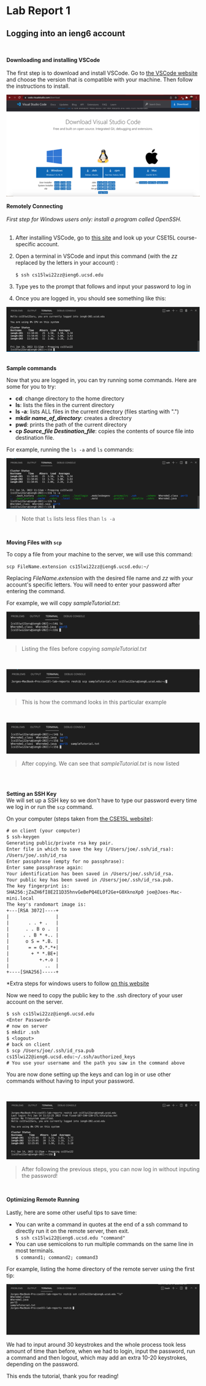 
# Lab Report 1 <br />
## Logging into an ieng6  account <br />
<br />



**Downloading and installing VSCode** <br />
<br />
The first step is to download and install VSCode. Go to [the VSCode website](https://code.visualstudio.com/download) and choose the version that is compatible with your machine. Then follow the instructions to install.

![Image](../lab1Images/vscode.png) <br />


**Remotely Connecting** <br />
<br />
*First step for Windows users only: install a program called OpenSSH.* <br />
 <br />
1. After installing VSCode, go to [this site](https://sdacs.ucsd.edu/~icc/index.php)  and look up your CSE15L course-specific account.

2. Open a terminal in VSCode and input this command (with the *zz* replaced by the letters in your account) :

   `$ ssh cs15lwi22zz@ieng6.ucsd.edu`
3. Type yes to the prompt that follows and input your password to log in 

4. Once you are logged in, you should see something like this:

![Image](../lab1Images/terminal1.png) <br />
<br />

**Sample commands** <br />

Now that you are logged in, you can try running some commands. Here are some for you to try:

* **cd**: change directory to the home directory
* **ls**: lists the files in the current directory
* **ls -a**: lists ALL files in the current directory (files starting with ".")
* **mkdir *name_of_directory***: creates a directory
* **pwd**:  prints the path of the current directory
* **cp *Source_file* *Destination_file***: copies the contents of source file into destination file.

For example, running the `ls -a` and `ls` commands:

![Image](../lab1Images/ls.png)
>Note that `ls` lists less files than `ls -a `

<br />


**Moving Files with `scp`**

To copy a file from your machine to the server, we will use this command:

`scp FileName.extension cs15lwi22zz@ieng6.ucsd.edu:~/`

Replacing *FileName.extension* with the desired file name and *zz* with your account's specific letters. You will need to enter your password after entering the command.

For example, we will copy *sampleTutorial.txt*:

![Image](../lab1Images/beforeCopy.png)
>Listing the files before copying *sampleTutorial.txt*

<br />

![Image](../lab1Images/copyCommand.png)
>This is how the command looks in this particular example

<br />

![Image](../lab1Images/afterCopy.png)
>After copying. We can see that *sampleTutorial.txt* is now listed

<br />
<br />

**Setting an SSH Key**<br />
We will set up a SSH key so we don't have to type our password every time we log in or run the `scp` command.

On your computer (steps taken from  [the CSE15L website](https://ucsd-cse15l-w22.github.io/week/week1/)):
```
# on client (your computer)
$ ssh-keygen
Generating public/private rsa key pair.
Enter file in which to save the key (/Users/joe/.ssh/id_rsa): /Users/joe/.ssh/id_rsa
Enter passphrase (empty for no passphrase): 
Enter same passphrase again: 
Your identification has been saved in /Users/joe/.ssh/id_rsa.
Your public key has been saved in /Users/joe/.ssh/id_rsa.pub.
The key fingerprint is:
SHA256:jZaZH6fI8E2I1D35hnvGeBePQ4ELOf2Ge+G0XknoXp0 joe@Joes-Mac-mini.local
The key's randomart image is:
+---[RSA 3072]----+
|                 |
|       . . + .   |
|      . . B o .  |
|     . . B * +.. |
|      o S = *.B. |
|       = = O.*.*+|
|        + * *.BE+|
|           +.+.o |
|             ..  |
+----[SHA256]-----+
```

*Extra steps for windows users to follow 
[on this website](https://docs.microsoft.com/en-us/windows-server/administration/openssh/openssh_keymanagement#user-key-generation*)

Now we need to copy the public key to the .ssh directory of your user account on the server.

```
$ ssh cs15lwi22zz@ieng6.ucsd.edu
<Enter Password>
# now on server
$ mkdir .ssh
$ <logout>
# back on client
$ scp /Users/joe/.ssh/id_rsa.pub cs15lwi22@ieng6.ucsd.edu:~/.ssh/authorized_keys
# You use your username and the path you saw in the command above
```
You are now done setting up the keys and can log in or use other commands without having to input your password.

<br/>

![Image](../lab1Images/loggedIn.png)
>After following the previous steps, you can now log in without inputing the password!

<br/>


**Optimizing Remote Running**<br/><br/>
Lastly, here are some other useful tips to save time:
* You can write a command in quotes at the end of a ssh command to directly run it on the remote server, then exit.<br/>
`$ ssh cs15lwi22@ieng6.ucsd.edu "command"`
* You can use semicolons to run multiple commands on the same line in most terminals.<br/>
`$ command1; command2; command3`

For example, listing the home directory  of the remote server using the first tip:

![Image](../lab1Images/lsExample.png)

We had to input around 30 keystrokes and the whole process took less amount of time than before, when we had to login, input the password, run a command and then logout, which may add an extra 10-20 keystrokes, depending on the password.

This ends the tutorial, thank you for reading!























	
